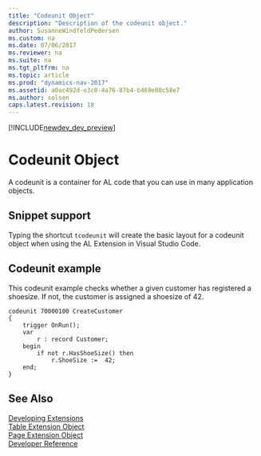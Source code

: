 ```yaml
---
title: "Codeunit Object"
description: "Description of the codeunit object."
author: SusanneWindfeldPedersen
ms.custom: na
ms.date: 07/06/2017
ms.reviewer: na
ms.suite: na
ms.tgt_pltfrm: na
ms.topic: article
ms.prod: "dynamics-nav-2017"
ms.assetid: a0ac492d-e3c8-4a76-87b4-b469e08c58e7
ms.author: solsen
caps.latest.revision: 18
---
```


[!INCLUDE[newdev_dev_preview](includes/newdev_dev_preview.md)]

# Codeunit Object
A codeunit is a container for AL code that you can use in many application objects. 

## Snippet support
Typing the shortcut ```tcodeunit``` will create the basic layout for a codeunit object when using the AL Extension in Visual Studio Code.

## Codeunit example
This codeunit example checks whether a given customer has registered a shoesize. If not, the customer is assigned a shoesize of 42.

```
codeunit 70000100 CreateCustomer
{
    trigger OnRun();
    var
        r : record Customer;
    begin
        if not r.HasShoeSize() then
            r.ShoeSize :=  42;  
    end;
}

```

## See Also
[Developing Extensions](devenv-dev-overview.md)  
[Table Extension Object](devenv-table-ext-object.md)  
[Page Extension Object](devenv-page-ext-object.md)  
[Developer Reference](devenv-reference-overview.md)
